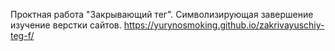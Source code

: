 Проктная работа "Закрывающий тег". Символизирующая завершение изучение верстки сайтов. 
https://yurynosmoking.github.io/zakrivayuschiy-teg-f/
